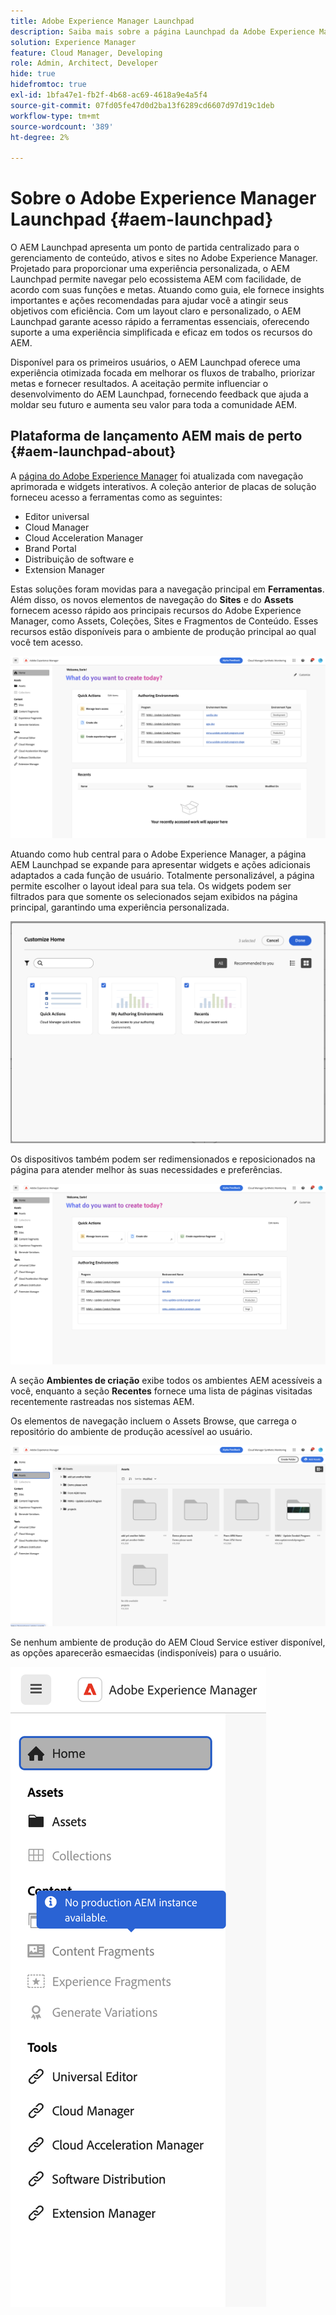 ```yaml
---
title: Adobe Experience Manager Launchpad
description: Saiba mais sobre a página Launchpad da Adobe Experience Manager.
solution: Experience Manager
feature: Cloud Manager, Developing
role: Admin, Architect, Developer
hide: true
hidefromtoc: true
exl-id: 1bfa47e1-fb2f-4b68-ac69-4618a9e4a5f4
source-git-commit: 07fd05fe47d0d2ba13f6289cd6607d97d19c1deb
workflow-type: tm+mt
source-wordcount: '389'
ht-degree: 2%

---
```


# Sobre o Adobe Experience Manager Launchpad {#aem-launchpad}

O AEM Launchpad apresenta um ponto de partida centralizado para o gerenciamento de conteúdo, ativos e sites no Adobe Experience Manager. Projetado para proporcionar uma experiência personalizada, o AEM Launchpad permite navegar pelo ecossistema AEM com facilidade, de acordo com suas funções e metas. Atuando como guia, ele fornece insights importantes e ações recomendadas para ajudar você a atingir seus objetivos com eficiência. Com um layout claro e personalizado, o AEM Launchpad garante acesso rápido a ferramentas essenciais, oferecendo suporte a uma experiência simplificada e eficaz em todos os recursos do AEM.

Disponível para os primeiros usuários, o AEM Launchpad oferece uma experiência otimizada focada em melhorar os fluxos de trabalho, priorizar metas e fornecer resultados. A aceitação permite influenciar o desenvolvimento do AEM Launchpad, fornecendo feedback que ajuda a moldar seu futuro e aumenta seu valor para toda a comunidade AEM.

## Plataforma de lançamento AEM mais de perto {#aem-launchpad-about}

A [página do Adobe Experience Manager](https://experience.adobe.com/#/experiencemanager) foi atualizada com navegação aprimorada e widgets interativos. A coleção anterior de placas de solução forneceu acesso a ferramentas como as seguintes:

* Editor universal
* Cloud Manager
* Cloud Acceleration Manager
* Brand Portal
* Distribuição de software e
* Extension Manager

Estas soluções foram movidas para a navegação principal em **Ferramentas**. Além disso, os novos elementos de navegação do **Sites** e do **Assets** fornecem acesso rápido aos principais recursos do Adobe Experience Manager, como Assets, Coleções, Sites e Fragmentos de Conteúdo. Esses recursos estão disponíveis para o ambiente de produção principal ao qual você tem acesso.

![Ambientes da plataforma de lançamento do AEM](/help/implementing/cloud-manager/assets/aem-launchpad-author-environments.png)

Atuando como hub central para o Adobe Experience Manager, a página AEM Launchpad se expande para apresentar widgets e ações adicionais adaptados a cada função de usuário. Totalmente personalizável, a página permite escolher o layout ideal para sua tela. Os widgets podem ser filtrados para que somente os selecionados sejam exibidos na página principal, garantindo uma experiência personalizada.

![Barra Inicial do AEM personalizada](/help/implementing/cloud-manager/assets/aem-launchpad-custom.png)

Os dispositivos também podem ser redimensionados e reposicionados na página para atender melhor às suas necessidades e preferências.

![Widgets da Barra Inicial do AEM](/help/implementing/cloud-manager/assets/aem-launchpad-widgets.png)

A seção **Ambientes de criação** exibe todos os ambientes AEM acessíveis a você, enquanto a seção **Recentes** fornece uma lista de páginas visitadas recentemente rastreadas nos sistemas AEM.

Os elementos de navegação incluem o Assets Browse, que carrega o repositório do ambiente de produção acessível ao usuário.

![Elementos de navegação da Barra Inicial do AEM](/help/implementing/cloud-manager/assets/aem-launchpad-navigation.png)

Se nenhum ambiente de produção do AEM Cloud Service estiver disponível, as opções aparecerão esmaecidas (indisponíveis) para o usuário.

![Plataforma de inicialização do AEM sem ambientes de produção](/help/implementing/cloud-manager/assets/aem-launchpad-no-prod-environs.png)



